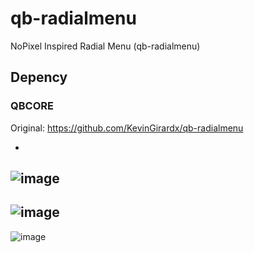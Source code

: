 # qb-radialmenu
NoPixel Inspired Radial Menu (qb-radialmenu)

## Depency
### QBCORE

Original: https://github.com/KevinGirardx/qb-radialmenu

-
![image](https://cdn.discordapp.com/attachments/965647932097458236/1028477402348793936/unknown.png)
-
![image](https://cdn.discordapp.com/attachments/997008380642205746/1028540329772732456/unknown.png)
-
![image](https://cdn.discordapp.com/attachments/997008380642205746/1028540642202226698/unknown.png)
